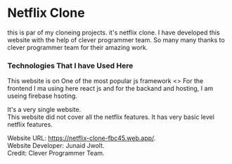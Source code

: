 # Netflix Clone

this is par of my cloneing projects.
it's netflix clone.
I have developed this website with the help of clever programmer team.
So many many thanks to clever programmer team for their amazing work.

### Technologies That I have Used Here

This website is on One of the most popular js framework <<ReactJs>>
For the frontend I ma using here react js and for the backand and hosting, I am useing firebase hsoting.

It's a very single website.  
This website did not cover all the netflix features.
It has very basic level netflix features.

Website URL: https://netflix-clone-fbc45.web.app/.  
Website Developer: Junaid Jwolt.  
Credit: Clever Programmer Team.  

